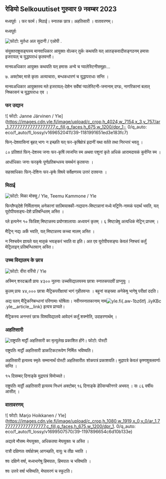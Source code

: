 ## रेडियो Selkouutiset गुरुवार 9 नवम्बर 2023

मध्यपूर्वः । फर फार्म। मिठाई। स्नातक छात्र। अहतिसारी । वातावरणम्‌।

मध्यपूर्वः

![ फोटो: मुर्तधा अल सुदानी / एओपी](https://images.cdn.yle.fi/image/upload/c_crop,h_3078,w_5472,x_0,y_570/ar_1.77777777777777777,c_fill,g_faces,h_675,w_1200/dpr_1.0/q_auto:eco/f_auto/fl_lossy/v1699096585/39-11958306546279b91a3b) .

संयुक्तराष्ट्रसङ्घस्य मानवाधिकार आयुक्तः वोल्कर् तुर्कः कथयति यत् आतङ्कवादीसङ्गठनम् हमासः इजरायल् च युद्धापराधं कृतवन्तौ।

मानवअधिकार आयुक्तः कथयति यत् हमासः अन्ये च प्यालेस्टिनीसमूहाः...

७\. अक्टोबर् मासे कृताः अत्याचाराः, बन्धकधारणं च युद्धापराधाः सन्ति ।

मानवअधिकार आयुक्तस्य मते इजरायल्-देशेन सर्वेषां प्यालेस्टिनी-जनानाम् दण्डः, नागरिकानां बलात् निष्कासनं च युद्धापराधः एव ।

### फर उद्यान

![ फोटो: Janne Järvinen / Yle] (https://images.cdn.yle.fi/image/upload/c_crop,h_4024,w_7154,x_3,y_757/ar_1.777777777777777777,c_fill,g_faces,h_675,w_1200/dpr_1। 0/q_auto: eco/f_auto/fl_lossy/v1696520411/39-1181991651ed3e183fc7)

फिन्-देशवासिनां बृहत् भागः न इच्छति यत् फर-कृषिक्षेत्रं इदानीं यथा वर्तते तथा निरन्तरं भवतु ।

८० प्रतिशतं फिन्-देशस्य जनाः फर-कृषिं त्यजन्ति स्म अथवा पशूनां कृते अधिकं आरामदायकं कुर्वन्ति स्म ।

आर्धाधिकाः जनाः फरकृषेः पूर्णप्रतिबन्धस्य समर्थनं कृतवन्तः ।

सहस्राधिकाः फिन्-देशिनः फर-कृषेः विषये सर्वेक्षणस्य उत्तरं दत्तवन्तः ।

### मिठाई

![ फोटो: मिका मोक्सु / Yle, Teemu Kammone / Yle](https://images.cdn.yle.fi/image/upload/c_crop,h_1814,w_3217,x_0,y_0/ar_1.77777777777777777,c_fill,g_faces,h_675,w_1200/dpr_1.0/q_auto:eco/f_auto/fl_lossy/v1699517933/39-1197951654c95aa03257)

फिन्लैण्ड्देशे निर्मितानाम् अनेकानां साल्मियाक्की-नद्यपान-मिष्टान्नानां मध्ये मट्रिनि-नामकं पदार्थं भवति, यत् यूरोपीयसङ्घ-देशे प्रतिबन्धितम् अस्ति ।

य्ले इत्यनेन १० फिन्निश् मिष्टान्नस्य प्रयोगशालायाः अध्ययनं कृतम् । ६ मिष्टान्नेषु अत्यधिकं मेट्रिन् प्राप्तम् ।

मैट्रिन् नद्यः अर्के भवति, यत् मिष्टान्नस्य कच्चा मालम् अस्ति ।

न निश्चयेन ज्ञायते यत् मातृकं भयङ्करं भवति वा इति। अत एव यूरोपीयसङ्घः केवलं निश्चयं कर्तुं मेट्रिलाइन् प्रतिबन्धितवान् अस्ति।

### उच्च विद्यालय के छात्र

![ फोटो: वीरा वर्रियो / Yle](https://images.cdn.yle.fi/image/upload/c_crop,h_1080,w_1919,x_0,y_0/ar_1.77777777777777777,c_fill,g_faces,h_675,w_1200/dpr_1.0/q_auto:eco/f_auto/fl_lossy/v1699354150/39-11968216549e8120dbd8)

अस्मिन् शरदऋतौ प्रायः ४३०० नूतनाः उच्चविद्यालयस्य छात्राः स्नातकपदवीं प्राप्नुयुः ।

कुलम् प्रायः ४४,००० छात्राः मैट्रिकपरीक्षायां भागं गृहीतवन्तः । बहूनां सङ्ख्या अनेकेषु भागेषु परीक्षां ददति।

अद्य पतन् मैट्रिकनिबन्धानां परिणामाः घोषिताः। नवीनस्नातकानाम् नाम![yle.fi](https://yle.fi/a/74-20057938){.aw-1bz6tfj .iiyKBc .yle__article__link} इत्यत्र प्राप्यते।

मैट्रिकस्य अनन्तरं छात्रः विश्वविद्यालये आवेदनं कर्तुं शक्नोति, उदाहरणार्थम् ।

### अहतिसारी

![राष्ट्रपति मार्ट्टी अहतिसारी का मृत्युलेख प्रकाशित होंगे। फोटो: पोस्टी](https://images.cdn.yle.fi/image/upload/c_crop,h_839,w_1497,x_0,y_0/ar_1.77777777777777777,c_fill,g_faces,h_675,w_1200/dpr_1.0/q_auto:eco/f_auto/fl_lossy/v1699530416/39-1198123654cc6189c3ab)

राष्ट्रपतिः मार्ट्टी अहतिसारी डाकटिकटरूपेण निर्मितः भविष्यति।

अहतिसारी इत्यस्य स्मृतेः सम्मानार्थं पोस्टी अहतिसारीतः शोकपत्रं प्रकाशयति। मुद्रापत्रे केवलं कृष्णशुक्लवर्णाः सन्ति ।

१५ दिसम्बर् दिनाङ्के मुद्रापत्रं विमोच्यते।

राष्ट्रपतिः मार्ट्टी अहतिसारी इत्यस्य निधनं अक्टोबर् १६ दिनाङ्के हेल्सिन्कीनगरे अभवत् । सः ८६ वर्षीयः आसीत् ।

### वातावरणम्‌

![ फोटो: Marjo Hoikkanen / Yle] (https://images.cdn.yle.fi/image/upload/c_crop,h_1080,w_1919,x_0,y_0/ar_1.77777777777777777,c_fill,g_faces,h_675,w_1200/dpr_1. 0/q_auto: eco/f_auto/fl_lossy/v1699507570/39-1197896654c6d10b133e)

अद्यत्वे मौसमः मेघयुक्तः, अधिकतया मेघयुक्तः च अस्ति ।

रात्रौ दक्षिणतः वर्षाक्षेत्रम् आगच्छति, वायुः च तीव्रः भवति ।

श्वः दक्षिणे वर्षा, मध्यभागेषु हिमपातः, हिमपातः च भविष्यति ।

श्वः उत्तरे वर्षा भविष्यति, मेघावरणं च स्फुटति।